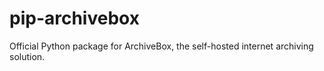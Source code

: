 # pip-archivebox
Official Python package for ArchiveBox, the self-hosted internet archiving solution.
